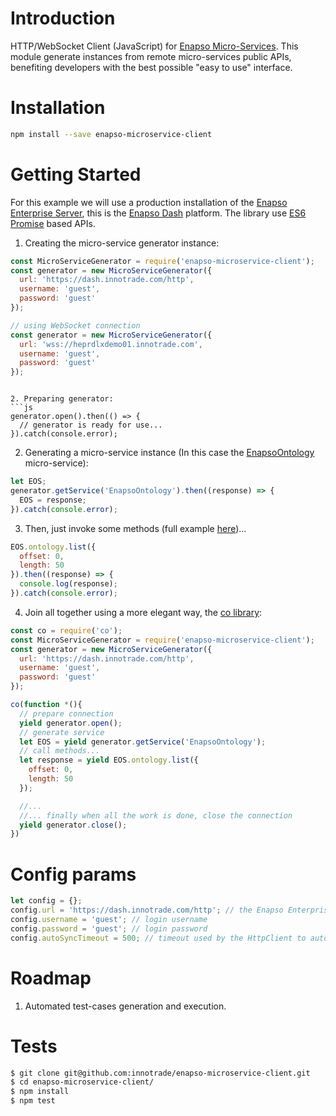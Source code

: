
# Introduction
HTTP/WebSocket Client (JavaScript) for [Enapso Micro-Services](https://www.innotrade.com/products/enapso-micro-services).
This module generate instances from remote micro-services public APIs, benefiting developers with the best possible "easy to use" interface.
  
# Installation
  ```bash
  npm install --save enapso-microservice-client
  ```

# Getting Started
For this example we will use a production installation of the [Enapso Enterprise Server](https://www.innotrade.com/products/enapso-enterprise-server), this is the [Enapso Dash](https://dash.innotrade.com) platform.
The library use [ES6 Promise](https://developers.google.com/web/fundamentals/getting-started/primers/promises) based APIs.

1. Creating the micro-service generator instance:
  ```js
  const MicroServiceGenerator = require('enapso-microservice-client');
  const generator = new MicroServiceGenerator({
    url: 'https://dash.innotrade.com/http',
    username: 'guest',
    password: 'guest'
  });
  ```
  ```js
  // using WebSocket connection
  const generator = new MicroServiceGenerator({
    url: 'wss://heprdlxdemo01.innotrade.com',
    username: 'guest',
    password: 'guest'
  });
  ```
  ```

2. Preparing generator:
  ```js
  generator.open().then(() => {
    // generator is ready for use...
  }).catch(console.error);
  ```

2. Generating a micro-service instance (In this case the [EnapsoOntology](https://www.innotrade.com/pdf/web/?file=Innotrade-EnapsoOntologyAPI.pdf) micro-service):
  ```js
  let EOS;
  generator.getService('EnapsoOntology').then((response) => {
    EOS = response;
  }).catch(console.error);
  ```

3. Then, just invoke some methods (full example [here](https://demo.innotrade.com/enapso/demos/scripting/EnapsoOntology/))...
  ```js
  EOS.ontology.list({
    offset: 0,
    length: 50
  }).then((response) => {
    console.log(response);
  }).catch(console.error);
  ```

4. Join all together using a more elegant way, the [co library](https://www.npmjs.com/package/co):
  ```js
  const co = require('co');
  const MicroServiceGenerator = require('enapso-microservice-client');
  const generator = new MicroServiceGenerator({
    url: 'https://dash.innotrade.com/http',
    username: 'guest',
    password: 'guest'
  });

  co(function *(){
    // prepare connection
    yield generator.open();
    // generate service
    let EOS = yield generator.getService('EnapsoOntology');
    // call methods...
    let response = yield EOS.ontology.list({
      offset: 0,
      length: 50
    });

    //...
    //... finally when all the work is done, close the connection
    yield generator.close();
  })
  ```

# Config params
```js
let config = {};
config.url = 'https://dash.innotrade.com/http'; // the Enapso Enterprise Server connection URL
config.username = 'guest'; // login username
config.password = 'guest'; // login password
config.autoSyncTimeout = 500; // timeout used by the HttpClient to automatically pull messages from the server. Min value: 400ms
```

# Roadmap
1. Automated test-cases generation and execution.

# Tests
```bash
$ git clone git@github.com:innotrade/enapso-microservice-client.git
$ cd enapso-microservice-client/
$ npm install
$ npm test
```